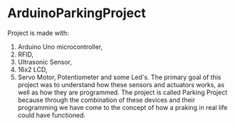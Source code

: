 # ArduinoParkingProject
Project is made with:
1. Arduino Uno microcontroller,
2. RFID,
3. Ultrasonic Sensor,
4. 16x2 LCD,
5. Servo Motor,
Potentiometer and some Led's.
The primary goal of this project was to understand how these sensors and actuators works, as well as how they are programmed.
The project is called Parking Project because through the combination of these devices and their programming we have come to the concept of how a praking in real life could have functioned.

